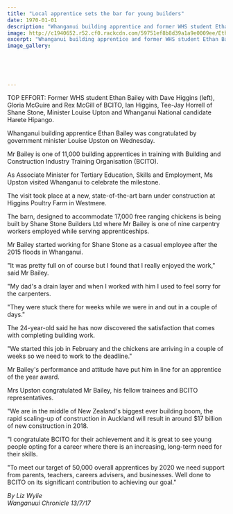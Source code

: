 ```yaml
---
title: "Local apprentice sets the bar for young builders"
date: 1970-01-01
description: "Whanganui building apprentice and former WHS student Ethan Bailey was congratulated by government minister Louise Upston on Wednesday..."
image: http://c1940652.r52.cf0.rackcdn.com/59751ef8b8d39a1a9e0009ee/Ethan-Bailey-ex.jpg
excerpt: "Whanganui building apprentice and former WHS student Ethan Bailey was congratulated by government minister Louise Upston on Wednesday."
image_gallery:
    
    
    
    
    
---
```


<p>TOP EFFORT: Former WHS student&nbsp;Ethan Bailey with Dave Higgins (left), Gloria McGuire and Rex McGill of BCITO, Ian Higgins, Tee-Jay Horrell of Shane Stone, Minister Louise Upton and Whanganui National candidate Harete Hipango.</p>
<p class="element element-paragraph">Whanganui building apprentice Ethan Bailey was congratulated by government minister Louise Upston on Wednesday.</p>
<p class="element element-paragraph">Mr Bailey is one of 11,000 building apprentices in training with Building and Construction Industry Training Organisation (BCITO).</p>
<p class="element element-paragraph">As Associate Minister for Tertiary Education, Skills and Employment, Ms Upston visited Whanganui to celebrate the milestone.</p>
<p class="element element-paragraph">The visit took place at a new, state-of-the-art barn under construction at Higgins Poultry Farm in Westmere.</p>
<p class="element element-paragraph">The barn, designed to accommodate 17,000 free ranging chickens is being built by Shane Stone Builders Ltd where Mr Bailey is one of nine carpentry workers employed while serving apprenticeships.</p>
<p class="element element-paragraph">Mr Bailey started working for Shane Stone as a casual employee after the 2015 floods in Whanganui.</p>
<p class="element element-paragraph">"It was pretty full on of course but I found that I really enjoyed the work," said Mr Bailey.</p>
<p class="element element-paragraph">"My dad's a drain layer and when I worked with him I used to feel sorry for the carpenters.</p>
<p class="element element-paragraph">"They were stuck there for weeks while we were in and out in a couple of days."</p>
<p class="element element-paragraph">The 24-year-old said he has now discovered the satisfaction that comes with completing building work.</p>
<p class="element element-paragraph">"We started this job in February and the chickens are arriving in a couple of weeks so we need to work to the deadline."</p>
<p class="element element-paragraph">Mr Bailey's performance and attitude have put him in line for an apprentice of the year award.</p>
<p class="element element-paragraph">Mrs Upston congratulated Mr Bailey, his fellow trainees and BCITO representatives.</p>
<p class="element element-paragraph">"We are in the middle of New Zealand's biggest ever building boom, the rapid scaling-up of construction in Auckland will result in around $17 billion of new construction in 2018.</p>
<p class="element element-paragraph">"I congratulate BCITO for their achievement and it is great to see young people opting for a career where there is an increasing, long-term need for their skills.</p>
<p class="element element-paragraph">"To meet our target of 50,000 overall apprentices by 2020 we need support from parents, teachers, careers advisers, and businesses. Well done to BCITO on its significant contribution to achieving our goal."</p>
<p class="element element-paragraph"><em>By Liz Wylie</em><br /><em>Wanganuui Chronicle 13/7/17</em></p>

